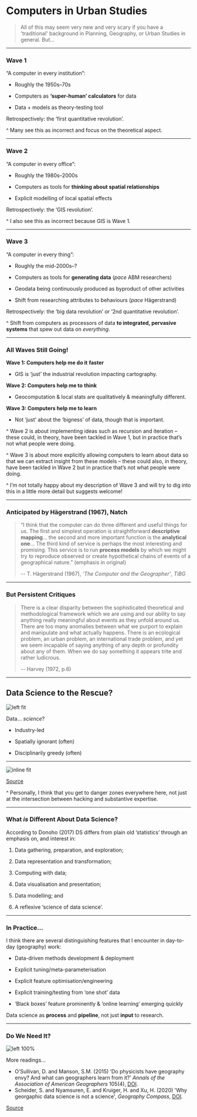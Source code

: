 # Computers in Urban Studies

>  All of this may seem very new and very scary if you have a 'traditional' background in Planning, Geography, or Urban Studies in general. But... 

---

### Wave 1

“A computer in every institution”:

- Roughly the 1950s–70s

- Computers as **‘super-human’ calculators** for data

- Data + models as theory-testing tool

Retrospectively: the ‘first quantitative revolution’.

^ Many see this as incorrect and focus on the theoretical aspect.

---

### Wave 2

“A computer in every office”:

- Roughly the 1980s–2000s

- Computers as tools for **thinking about spatial relationships**

- Explicit modelling of local spatial effects

Retrospectively: the ‘GIS revolution’.

^ I also see this as incorrect because GIS is Wave 1.

---

### Wave 3

“A computer in every thing”:

- Roughly the mid-2000s–?

- Computers as tools for **generating data** (*pace* ABM researchers)

- Geodata being continuously produced as byproduct of other activities

- Shift from researching attributes to behaviours (*pace* Hägerstrand)

Retrospectively: the ‘big data revolution’ or ‘2nd quantitative revolution’.

^ Shift from computers as processors of data **to integrated, pervasive systems** that spew out data on *everything*.

---

### All Waves Still Going!

**Wave 1: Computers help me do it** **faster**

- GIS is ‘just’ the industrial revolution impacting cartography.

**Wave 2: Computers help me to** **think**

- Geocomputation & local stats are qualitatively & meaningfully different.

**Wave 3: Computers help me to learn**

- Not ‘just’ about the ‘bigness’ of data, though that is important.

^ Wave 2 is about implementing ideas such as recursion and iteration – these could, in theory, have been tackled in Wave 1, but in practice that’s not what people were doing.

^ Wave 3 is about more explicitly allowing computers to learn about data so that we can extract insight from these models – these could also, in theory, have been tackled in Wave 2 but in practice that’s not what people were doing.

^ I’m not totally happy about my description of Wave 3 and will try to dig into this in a little more detail but suggests welcome!

---

### Anticipated by Hägerstrand (1967), Natch

> “I think that the computer can do three different and useful things for us. The first and simplest operation is straightforward **descriptive mapping**… the second and more important function is the **analytical one**… The third kind of service is perhaps the most interesting and promising. This service is to run **process models** by which we might try to reproduce observed or create hypothetical chains of events of a geographical nature.” (emphasis in original) 
>
> -- T. Hägerstrand (1967), *‘The Computer and the Geographer’*, *TiBG*

---

### But Persistent Critiques

>  There is a clear disparity between the sophisticated theoretical and methodological framework which we are using and our ability to say anything really meaningful about events as they unfold around us. There are too many anomalies between what we purport to explain and manipulate and what actually happens. There is an ecological problem, an urban problem, an international trade problem, and yet we seem incapable of saying anything of any depth or profundity about any of them. When we do say something it appears trite and rather ludicrous. 
>
> -- Harvey (1972, p.6)

---

## Data Science to the Rescue?

![left fit](./img/Sexy_Job_of_21C.png)

Data… *science*?

- Industry-led

- Spatially ignorant (often)

- Disciplinarily greedy (often)

---

![inline fit](./img/Data_Science_Venn.png)

[Source](http://berkeleysciencereview.com/how-to-become-a-data-scientist-before-you-graduate/)

^ Personally, I think that you get to danger zones everywhere here, not just at the intersection between hacking and substantive expertise. 

---

### What *is* Different About Data Science?

According to Donoho (2017) DS differs from plain old ‘statistics’ through an emphasis on, and interest in:

1. Data gathering, preparation, and exploration; 

2. Data representation and transformation; 

3. Computing with data; 

4. Data visualisation and presentation; 

5. Data modelling; and

6. A reflexive ‘science of data science’.

---

### In Practice...

I think there are several distinguishing features that I encounter in day-to-day (geography) work:

- Data-driven methods development & deployment

- Explicit tuning/meta-parameterisation

- Explicit feature optimisation/engineering

- Explicit training/testing from ‘one shot’ data

- ‘Black boxes’ feature prominently & ‘online learning’ emerging quickly

Data science as **process** and **pipeline**, not just **input** to research.

---

### Do We Need It?

![left 100%](./img/Why_do_you_need_a_journal.png)

More readings... 

- O’Sullivan, D. and Manson, S.M. (2015) ‘Do physicists have geography envy? And what can geographers learn from it?’ *Annals of the Association of American Geographers* 105(4), [DOI](https://doi.org/10.1080/00045608.2015.1039105).
- Scheider, S. and Nyamsuren, E. and Kruiger, H. and Xu, H. (2020) 'Why georgaphic data science is not a science', *Geography Compass*, [DOI](https://doi.org/10.1111/gec3.12537).

[Source](https://xkcd.com/793/)
